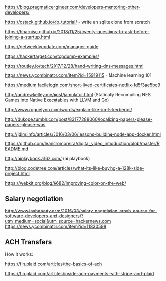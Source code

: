 https://blog.pragmaticengineer.com/developers-mentoring-other-developers/

https://cstack.github.io/db_tutorial/ - write an sqlite clone from scratch

https://hharnisc.github.io/2018/11/25/twenty-questions-to-ask-before-joining-a-startup.html

https://getweeklyupdate.com/manager-guide

https://hackertarget.com/tcpdump-examples/

https://routley.io/tech/2017/12/28/hand-writing-dns-messages.html

https://news.ycombinator.com/item?id=15919115 - Machine learning 101

https://medium.facilelogin.com/short-lived-certificates-netflix-fd5f3ae5bc9

http://andrewkelley.me/post/jamulator.html (Statically Recompiling NES Games into Native Executables with LLVM and Go)

http://www.roguelynn.com/words/explain-like-im-5-kerberos/

http://dukope.tumblr.com/post/83177288060/localizing-papers-please-papers-please-was

http://jdlm.info/articles/2016/03/06/lessons-building-node-app-docker.html

https://github.com/leandromoreira/digital_video_introduction/blob/master/README.md

http://aiplaybook.a16z.com/ (ai playbook)

http://blog.codetree.com/articles/what-its-like-buying-a-128k-side-project.html

https://webkit.org/blog/6682/improving-color-on-the-web/

## Salary negotiation

http://www.joshdoody.com/2016/03/salary-negotiation-crash-course-for-software-developers-and-designers/?utm_medium=social&utm_source=hackernews.com
https://news.ycombinator.com/item?id=11830598

## ACH Transfers

How it works:

https://fin.plaid.com/articles/the-basics-of-ach

https://fin.plaid.com/articles/inside-ach-payments-with-stripe-and-plaid
